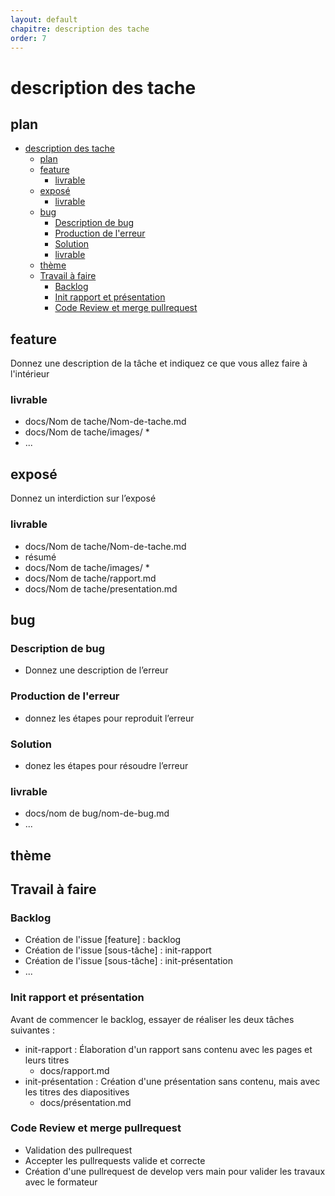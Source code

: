 ```yaml
---
layout: default
chapitre: description des tache
order: 7
---
```

# description des tache
## plan
- [description des tache](#description-des-tache)
  - [plan](#plan)
  - [feature](#feature)
    - [livrable](#livrable)
  - [exposé](#exposé)
    - [livrable](#livrable-1)
  - [bug](#bug)
    - [Description de bug](#description-de-bug)
    - [Production de l'erreur](#production-de-lerreur)
    - [Solution](#solution)
    - [livrable](#livrable-2)
  - [thème](#thème)
  - [Travail à faire](#travail-à-faire)
    - [Backlog](#backlog)
    - [Init rapport et présentation](#init-rapport-et-présentation)
    - [Code Review et merge pullrequest](#code-review-et-merge-pullrequest)


## feature 
Donnez une description de la tâche et indiquez ce que vous allez faire à l'intérieur
### livrable 
- docs/Nom de tache/Nom-de-tache.md
- docs/Nom de tache/images/ *
- ... 
## exposé 
Donnez un interdiction sur l’exposé 

### livrable 
- docs/Nom de tache/Nom-de-tache.md
 - résumé  
- docs/Nom de tache/images/ *
-  docs/Nom de tache/rapport.md
-  docs/Nom de tache/presentation.md

## bug
### Description de bug
- Donnez une description de l’erreur 

### Production de l'erreur 
 - donnez les étapes pour reproduit l’erreur

 

### Solution 
- donez les étapes pour résoudre l’erreur


### livrable 
- docs/nom de bug/nom-de-bug.md
- ...
## thème
## Travail à faire 

### Backlog 
- Création de l'issue [feature] : backlog
- Création de l'issue [sous-tâche] : init-rapport
- Création de l'issue [sous-tâche] : init-présentation
-  ...

### Init rapport et présentation
Avant de commencer le backlog, essayer de réaliser les deux tâches suivantes : 

- init-rapport : Élaboration d'un rapport sans contenu avec les pages et leurs titres
  - docs/rapport.md
- init-présentation : Création d'une présentation sans contenu, mais avec les titres des diapositives
  - docs/présentation.md
 

### Code Review et merge pullrequest
- Validation des pullrequest
- Accepter les pullrequests valide et correcte
- Création d'une pullrequest de develop vers main pour valider les travaux avec le formateur

  